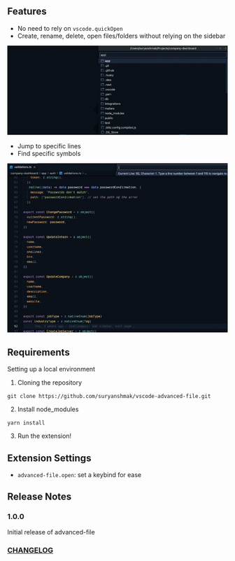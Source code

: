 ## Features

- No need to rely on `vscode.quickOpen`
- Create, rename, delete, open files/folders without relying on the sidebar

![screencap](images/preview.gif)

- Jump to specific lines
- Find specific symbols

![screecap-2](images/preview-2.gif)

## Requirements

Setting up a local environment

1. Cloning the repository

```
git clone https://github.com/suryanshmak/vscode-advanced-file.git
```

2. Install node_modules

```
yarn install
```

3. Run the extension!

## Extension Settings

- `advanced-file.open`: set a keybind for ease

## Release Notes

### 1.0.0

Initial release of advanced-file

### [CHANGELOG](https://github.com/suryanshmak/vscode-advanced-file/blob/main/CHANGELOG.md)
